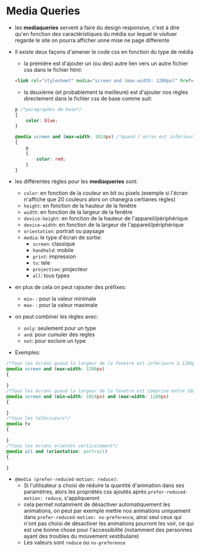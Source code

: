 # Media Queries
+ les **mediaqueries** servent a faire du design responsive, c'est à dire qu'en fonction des caractéristiques du média sur lequel le visituer regarde le site on pourra afficher unne mise ne page differente
+ Il existe deux façons d'amener le code css en fonction du type de média
	- la première est d'ajouter un (ou des) autre lien vers un autre fichier css dans le fichier html:
	```html
	<link rel="stylesheet" media="screen and (max-width: 1280px)" href="petiteresolution.css">
	```
	- la deuxième (et probablement la meilleure) est d'ajouter nos règles directement dans le fichier css de base comme suit:
	```css
	p /*paragraphes de base*/
	{
		color: blue;
	}

	@media screen and (max-width: 1024px) /*quand l'écran est inférieur à 1024px*/
	{
		p
		{
			color: red;
		}
	}
	```

+ les différentes règles pour les **mediaqueries** sont:
	- ``color``: en fonction de la couleur en bit ou pixels (exemple si l'écran n'affiche que 20 couleurs alors on chanegra certianes règles)
	- ``height``: en fonction de la hauteur de la fenêtre
	- ``width``: en fonction de la largeur de la fenêtre
	- ``device-height``: en fonction de la hauteur de l'appareil/périphérique
	- ``device-width``: en fonction de la largeur de l'appareil/périphérique
	- ``orientation``: portrait ou paysage
	- ``media``: le type d'écran de sortie:
		* ``screen``: classique
		* ``handheld``: mobile
		* ``print``: impression
		* ``tv``: tele
		* ``projection``: projecteur
		* ``all``: tous types

+ en plus de cela on peut rajouter des préfixes:
	- ``min-`` : pour la valeur minimale
	- ``max-`` : pour la valeur maximale

+ on peut combiner les règles avec:
	- ``only``: seulement pour un type
	- ``and``: pour cumuler des regles
	- ``not``: pour exclure un type

+ Exemples:
```css
/*Tous les écrans quand la largeur de la fenetre est inférieure à 1280px*/
@media screen and (max-width: 1280px)
{

}
/*Tous les écrans quand la largeur de la fenetre est comprise entre 1024px et 1280px*/
@media screen and (min-width: 1024px) and (max-width: 1280px)
{

}
/*tous les téléviseurs*/
@media tv
{

}
/*tous les écrans orientés verticalement*/
@media all and (orientation: portrait)
{

}
```

+ ``@media (prefer-reduced-motion: reduce)``:
	- Si l'utilisateur a choisi de réduire la quantité d'animation dans ses paramètres, alors les propriétés css ajoutés après ``prefer-reduced-motion: reduce``, s'appliqueront
	- cela permet notamment de désactiver automatiquement les animations, on peut par exemple mettre nos animations uniquement dans ``prefer-reduced-motion: no-preference``, ainsi seul ceux qui n'ont pas choisi de désactiver les animations pourront les voir, ce qui est une bonne chose pour l'accessibilité (notamment des personnes ayant des troubles du mouvement vestibulaire) 
	- Les valeurs sont ``reduce`` ou ``no-preference``
